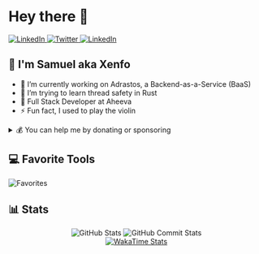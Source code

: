 # Hey there 👋

<div>
  <a href="https://linkedin.com/in/samuel-corsi-house" target="_blank" rel="noreferrer">
    <img
      src="https://img.shields.io/badge/LinkedIn-%230077B5.svg?logo=linkedin&logoColor=white&style=for-the-badge"
      alt="LinkedIn"
    />
  </a>
  <a href="https://twitter.com/xenfodev" target="_blank" rel="noreferrer">
    <img
      src="https://img.shields.io/badge/Twitter-%231DA1F2.svg?logo=Twitter&logoColor=white&style=for-the-badge"
      alt="Twitter"
    />
  </a>
  <a href="https://stackoverflow.com/users/12584990" target="_blank" rel="noreferrer">
    <img
      src="https://img.shields.io/badge/-Stackoverflow-FE7A16?logo=stack-overflow&logoColor=white&style=for-the-badge"
      alt="LinkedIn"
    />
  </a>
</div>

## 💫 I'm Samuel aka Xenfo

- 🔭 I’m currently working on Adrastos, a Backend-as-a-Service (BaaS)
- 🌱 I’m trying to learn thread safety in Rust
- 🏢 Full Stack Developer at Aheeva
- ⚡ Fun fact, I used to play the violin

<details>
  <summary>💰 You can help me by donating or sponsoring</summary>

  [![Ko-Fi](https://img.shields.io/badge/Ko--fi-F16061?style=for-the-badge&logo=ko-fi&logoColor=white)](https://ko-fi.com/xenfo)
  [![Github Sponsors](https://img.shields.io/badge/sponsor-30363D?style=for-the-badge&logo=GitHub-Sponsors&logoColor=#EA4AAA)](https://github.com/sponsors/Xenfo)
</details>

## 💻 Favorite Tools

![Favorites](https://skillicons.dev/icons?i=typescript,rust,go,prisma,nextjs,tailwind,docker,vercel)

## 📊 Stats

<div align="center">
  <img
    src="https://github-readme-stats.vercel.app/api?username=samchouse&hide_border=true&include_all_commits=true&count_private=true&show_icons=true&bg_color=222436&text_color=c8d3f5&icon_color=86e1fc&title_color=82aaff&border_radius=10"
    alt="GitHub Stats"
  />
  <img
    src="https://streak-stats.demolab.com/?user=samchouse&hide_border=true&background=222436&currStreakNum=c8d3f5&sideNums=c8d3f5&currStreakLabel=c8d3f5&sideLabels=c8d3f5&ring=82aaff&fire=86e1fc&dates=a9b8e8&border_radius=10"
    alt="GitHub Commit Stats"
  />
</div>
<div align="center">
  <a href="https://wakatime.com/@Xenfo" target="_blank" rel="noreferrer">
    <img
      src="https://github-readme-stats.vercel.app/api/wakatime?username=Xenfo&langs_count=5&hide_border=true&bg_color=222436&text_color=c8d3f5&title_color=82aaff&border_radius=10"
      alt="WakaTime Stats"
    />
  </a>
</div>
